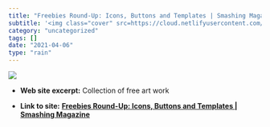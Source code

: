 ```yaml
---
title: "Freebies Round-Up: Icons, Buttons and Templates | Smashing Magazine"
subtitle: '<img class="cover" src=https://cloud.netlifyusercontent.com/assets/344dbf88-fdf9-42bb-adb4-46f01eedd...'
category: "uncategorized"
tags: []
date: "2021-04-06"
type: "rain"
---
```

<img class="cover" src=https://cloud.netlifyusercontent.com/assets/344dbf88-fdf9-42bb-adb4-46f01eedd629/4dbb16b4-b316-4d05-8c8b-15448e6b8dac/case.jpg>



* **Web site excerpt:** Collection of free art work

* **Link to site:** **[Freebies Round-Up: Icons, Buttons and Templates | Smashing Magazine](http://www.smashingmagazine.com/2007/05/24/freebies-round-up-icons-buttons-and-templates)**
